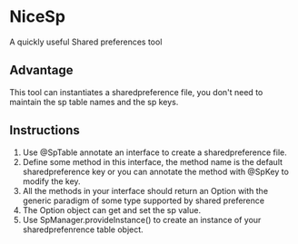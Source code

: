 # NiceSp
A quickly useful Shared preferences tool

## Advantage
This tool can instantiates a sharedpreference file, you don't need to maintain the sp table names and the sp keys.

## Instructions
1. Use @SpTable annotate an interface to create a sharedpreference file.
2. Define some method in this interface, the method name is the default sharedpreference key or you can annotate the method
with @SpKey to modify the key.
3. All the methods in your interface should return an Option with the generic paradigm of some type supported by shared preference
4. The Option object can get and set the sp value.
5. Use SpManager.provideInstance() to create an instance of your sharedprefenrence table object.
